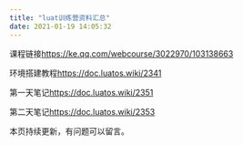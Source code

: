 ```yaml
---
title: "luat训练营资料汇总"
date: 2021-01-19 14:05:32
---
```


<p>课程链接<a href="https://ke.qq.com/webcourse/3022970/103138663" target="_blank">https://ke.qq.com/webcourse/3022970/103138663</a></p><p></p><p>环境搭建教程<a href="https://doc.luatos.wiki/2341" target="">https://doc.luatos.wiki/2341</a></p><p></p><p>第一天笔记<a href="https://doc.luatos.wiki/2351" target="_blank">https://doc.luatos.wiki/2351</a></p><p></p><p>第二天笔记<a href="https://doc.luatos.wiki/2353" target="_blank">https://doc.luatos.wiki/2353</a></p><p></p><p>本页持续更新，有问题可以留言。</p>